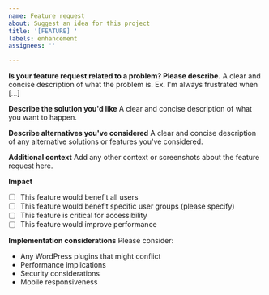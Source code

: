 ```yaml
---
name: Feature request
about: Suggest an idea for this project
title: '[FEATURE] '
labels: enhancement
assignees: ''

---
```


**Is your feature request related to a problem? Please describe.**
A clear and concise description of what the problem is. Ex. I'm always frustrated when [...]

**Describe the solution you'd like**
A clear and concise description of what you want to happen.

**Describe alternatives you've considered**
A clear and concise description of any alternative solutions or features you've considered.

**Additional context**
Add any other context or screenshots about the feature request here.

**Impact**
- [ ] This feature would benefit all users
- [ ] This feature would benefit specific user groups (please specify)
- [ ] This feature is critical for accessibility
- [ ] This feature would improve performance

**Implementation considerations**
Please consider:
- Any WordPress plugins that might conflict
- Performance implications
- Security considerations
- Mobile responsiveness